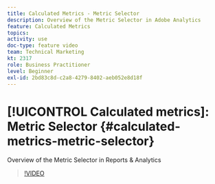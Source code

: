 ```yaml
---
title: Calculated Metrics - Metric Selector
description: Overview of the Metric Selector in Adobe Analytics
feature: Calculated Metrics
topics: 
activity: use
doc-type: feature video
team: Technical Marketing
kt: 2317
role: Business Practitioner
level: Beginner
exl-id: 2bd83c8d-c2a8-4279-8402-aeb052e8d18f
---
```

# [!UICONTROL Calculated metrics]: Metric Selector {#calculated-metrics-metric-selector}

Overview of the Metric Selector in Reports & Analytics

>[!VIDEO](https://video.tv.adobe.com/v/25410/?quality=12)
